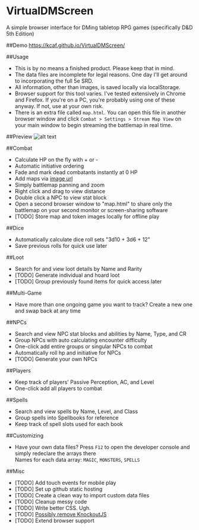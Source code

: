 # VirtualDMScreen
A simple browser interface for DMing tabletop RPG games (specifically D&D 5th Edition)

##Demo
https://kcaf.github.io/VirtualDMScreen/

##Usage
- This is by no means a finished product. Please keep that in mind.
- The data files are incomplete for legal reasons. One day I'll get around to incorporating the full 5e SRD.
- All information, other than images, is saved locally via localStorage.  
- Browser support for this tool varies. I've tested extensively in Chrome and Firefox. If you're on a PC, you're probably using one of these anyway. If not, use at your own risk.  
- There is an extra file called `map.html`. You can open this file in another browser window and click `Combat > Settings > Stream Map View` on your main window to begin streaming the battlemap in real time.

##Preview
![alt text](http://i.imgur.com/9leuIOF.jpg "VirtualDMScreen")

##Combat
- Calculate HP on the fly with + or -
- Automatic initiative ordering
- Fade and mark dead combatants instantly at 0 HP
- Add maps via [image url](https://reddit.com/r/battlemaps)
- Simply battlemap panning and zoom
- Right click and drag to view distance
- Double click a NPC to view stat block
- Open a second browser window to "map.html" to share only the battlemap on your second monitor or screen-sharing software
- [TODO] Store map and token images locally for offline play

##Dice
- Automatically calculate dice roll sets "3d10 + 3d6 + 12"
- Save previous rolls for quick use later

##Loot
- Search for and view loot details by Name and Rarity
- [TODO] Generate individual and hoard loot
- [TODO] Group previously found items for quick access later

##Multi-Game
- Have more than one ongoing game you want to track? Create a new one and swap back at any time

##NPCs
- Search and view NPC stat blocks and abilities by Name, Type, and CR
- Group NPCs with auto calculating encounter difficulty
- One-click add entire groups or singular NPCs to combat
- Automatically roll hp and initiative for NPCs
- [TODO] Generate your own NPCs

##Players
- Keep track of players' Passive Perception, AC, and Level
- One-click add all players to combat

##Spells
- Search and view spells by Name, Level, and Class
- Group spells into Spellbooks for reference
- Keep track of spell slots used for each book

##Customizing
- Have your own data files? Press `F12` to open the developer console and simply redeclare the arrays there  
Names for each data array: `MAGIC`, `MONSTERS`, `SPELLS`

##Misc
- [TODO] Add touch events for mobile play
- [TODO] Set up github static hosting
- [TODO] Create a clean way to import custom data files
- [TODO] Cleanup messy code
- [TODO] Write better CSS. Ugh.
- [TODO] [Possibly remove KnockoutJS](https://www.youtube.com/watch?v=MH7KYmGnj40)
- [TODO] Extend browser support

